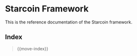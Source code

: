 # Starcoin Framework

This is the reference documentation of the Starcoin framework.

## Index

> {{move-index}}
